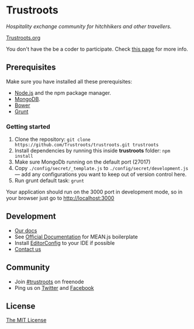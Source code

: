 # Trustroots
_Hospitality exchange community for hitchhikers and other travellers._

[Trustroots.org](https://www.trustroots.org)

You don't have the be a coder to participate. Check [this page](https://github.com/Trustroots/trustroots/wiki/Volunteering) for more info.


## Prerequisites
Make sure you have installed all these prerequisites:
* [Node.js](http://www.nodejs.org/download/) and the npm package manager.
* [MongoDB](http://www.mongodb.org/downloads).
* [Bower](http://bower.io/)
* [Grunt](http://gruntjs.com/)

### Getting started
1. Clone the repository: `git clone https://github.com/Trustroots/trustroots.git trustroots`
2. Install dependencies by running this inside **trustroots** folder: `npm install`
3. Make sure MongoDb running on the default port (27017)
4. Copy `./config/secret/_template.js` to `./config/secret/development.js` — add any configurations you want to keep out of version control here.
5. Run grunt default task: `grunt`

Your application should run on the 3000 port in development mode, so in your browser just go to [http://localhost:3000](http://localhost:3000)

## Development
* [Our docs](https://github.com/Trustroots/trustroots/wiki)
* See [Official Documentation](http://meanjs.org/docs.html) for MEAN.js  boilerplate
* Install [EditorConfig](http://editorconfig.org/) to your IDE if possible
* [Contact us](http://ideas.trustroots.org/contact/)

## Community
* Join [#trustroots](http://webchat.freenode.net/?channels=trustroots) on freenode
* Ping us on [Twitter](https://twitter.com/trustroots) and [Facebook](https://www.facebook.com/trustroots.org)

## License
[The MIT License](LICENSE.md)
